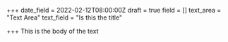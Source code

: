 +++
date_field = 2022-02-12T08:00:00Z
draft = true
field = []
text_area = "Text Area"
text_field = "Is this the title"

+++
This is the body of the text